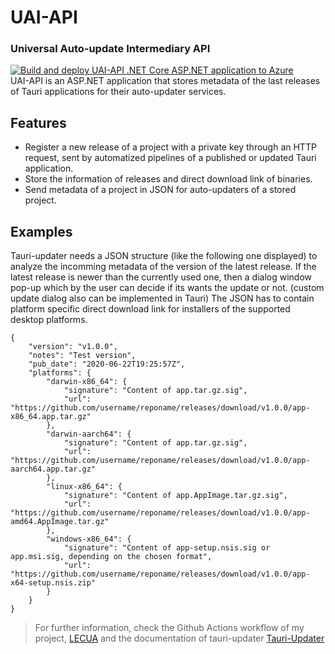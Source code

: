 # UAI-API
### Universal Auto-update Intermediary API
[![Build and deploy UAI-API .NET Core ASP.NET application to Azure](https://github.com/Kieferer/UAIAPI/actions/workflows/UAI-API.yml/badge.svg?branch=development)](https://github.com/Kieferer/UAIAPI/actions/workflows/UAI-API.yml)
<br/>
UAI-API is an ASP.NET application that stores metadata of the last releases of Tauri applications for their auto-updater services.

## Features
* Register a new release of a project with a private key through an HTTP request, sent by automatized pipelines of a published or updated Tauri application.
* Store the information of releases and direct download link of binaries.
* Send metadata of a project in JSON for auto-updaters of a stored project.

## Examples

Tauri-updater needs a JSON structure (like the following one displayed) to analyze the incomming metadata of the version of the latest release.
If the latest release is newer than the currently used one, then a dialog window pop-up which by the user can decide if its wants the update or not.
(custom update dialog also can be implemented in Tauri)
The JSON has to contain platform specific direct download link for installers of the supported desktop platforms.

```
{
	"version": "v1.0.0",
	"notes": "Test version",
	"pub_date": "2020-06-22T19:25:57Z",
	"platforms": {
		"darwin-x86_64": {
			"signature": "Content of app.tar.gz.sig",
			"url": "https://github.com/username/reponame/releases/download/v1.0.0/app-x86_64.app.tar.gz"
		},
		"darwin-aarch64": {
			"signature": "Content of app.tar.gz.sig",
			"url": "https://github.com/username/reponame/releases/download/v1.0.0/app-aarch64.app.tar.gz"
		},
		"linux-x86_64": {
			"signature": "Content of app.AppImage.tar.gz.sig",
			"url": "https://github.com/username/reponame/releases/download/v1.0.0/app-amd64.AppImage.tar.gz"
		},
		"windows-x86_64": {
			"signature": "Content of app-setup.nsis.sig or app.msi.sig, depending on the chosen format",
			"url": "https://github.com/username/reponame/releases/download/v1.0.0/app-x64-setup.nsis.zip"
		}
	}
}
```
> For further information, check the Github Actions workflow of my project, [LECUA](https://github.com/Kieferer/LECUA)
> and the documentation of tauri-updater [Tauri-Updater](https://tauri.app/v1/guides/distribution/updater/)
